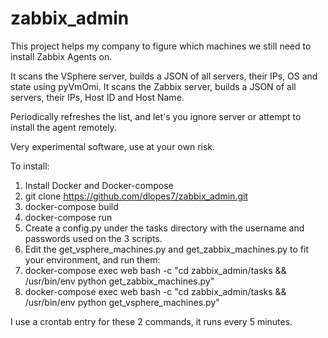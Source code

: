 # zabbix_admin

This project helps my company to figure which machines we still need to install Zabbix Agents on.

It scans the VSphere server, builds a JSON of all servers, their IPs, OS and state using pyVmOmi.
It scans the Zabbix server, builds a JSON of all servers, their IPs, Host ID and Host Name.

Periodically refreshes the list, and let's you ignore server or attempt to install the agent remotely.

Very experimental software, use at your own risk.

To install:

1. Install Docker and Docker-compose
2. git clone https://github.com/dlopes7/zabbix_admin.git
3. docker-compose build
4. docker-compose run
5. Create a config.py under the tasks directory with the username and passwords used on the 3 scripts.
6. Edit the get_vsphere_machines.py and get_zabbix_machines.py to fit your environment, and run them:
7. docker-compose exec web bash -c "cd zabbix_admin/tasks && /usr/bin/env python get_zabbix_machines.py"
8. docker-compose exec web bash -c "cd zabbix_admin/tasks && /usr/bin/env python get_vsphere_machines.py"

I use a crontab entry for these 2 commands, it runs every 5 minutes.

